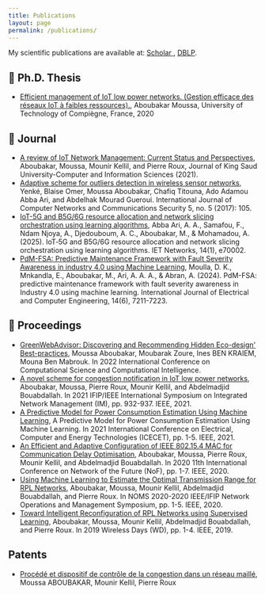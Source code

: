 ```yaml
---
title: Publications
layout: page
permalink: /publications/
---
```


My scientific publications are available at: [Scholar ](https://scholar.google.fr/citations?user=RNhhzK0AAAAJ&hl=en), [DBLP](https://dblp.uni-trier.de/pid/243/1149.html).


##  📜 Ph.D. Thesis
* [Efficient management of IoT low power networks. (Gestion efficace des réseaux IoT à faibles ressources).](https://www.theses.fr/2020COMP2571), Aboubakar Moussa, University of Technology of Compiègne, France, 2020

## 📜 Journal
* [A review of IoT Network Management: Current Status and Perspectives](https://www.sciencedirect.com/science/article/pii/S1319157821000707), Aboubakar, Moussa, Mounir Kellil, and Pierre Roux, Journal of King Saud University-Computer and Information Sciences (2021).
* [Adaptive scheme for outliers detection in wireless sensor networks](https://www.proquest.com/openview/783e74b9bccbf2184890832acc2ab086/1?pq-origsite=gscholar&cbl=2044553), Yenké, Blaise Omer, Moussa Aboubakar, Chafiq Titouna, Ado Adamou Abba Ari, and Abdelhak Mourad Gueroui. International Journal of Computer Networks and Communications Security 5, no. 5 (2017): 105.
* [IoT-5G and B5G/6G resource allocation and network slicing orchestration using learning algorithms](https://ietresearch.onlinelibrary.wiley.com/doi/pdf/10.1049/ntw2.70002), Abba Ari, A. A., Samafou, F., Ndam Njoya, A., Djedouboum, A. C., Aboubakar, M., & Mohamadou, A. (2025). IoT‐5G and B5G/6G resource allocation and network slicing orchestration using learning algorithms. IET Networks, 14(1), e70002.
* [PdM-FSA: Predictive Maintenance Framework with Fault Severity Awareness in industry 4.0 using Machine Learning](https://espace2.etsmtl.ca/id/eprint/29789/1/Abran-A-2024-29789.pdf), Moulla, D. K., Mnkandla, E., Aboubakar, M., Ari, A. A. A., & Abran, A. (2024). PdM-FSA: predictive maintenance framework with fault severity awareness in Industry 4.0 using machine learning. International Journal of Electrical and Computer Engineering, 14(6), 7211-7223.


##  📝 Proceedings

* [GreenWebAdvisor: Discovering and Recommending Hidden Eco-design' Best-practices](https://www.researchgate.net/publication/366356177_GreenWebAdvisor_Discovering_and_Recommending_Hidden_Eco-design'_Best-practices), Moussa Aboubakar, Moubarak Zoure, Ines BEN KRAIEM, Mouna Ben Mabrouk. In 2022 International Conference on Computational Science and Computational Intelligence.
* [A novel scheme for congestion notification in IoT low power networks](https://ieeexplore.ieee.org/abstract/document/9464041), Aboubakar, Moussa, Pierre Roux, Mounir Kellil, and Abdelmadjid Bouabdallah.  In 2021 IFIP/IEEE International Symposium on Integrated Network Management (IM), pp. 932-937. IEEE, 2021.
* [A Predictive Model for Power Consumption Estimation Using Machine Learning](https://ieeexplore.ieee.org/abstract/document/9698681), 	A Predictive Model for Power Consumption Estimation Using Machine Learning. In 2021 International Conference on Electrical, Computer and Energy Technologies (ICECET), pp. 1-5. IEEE, 2021.
* [An Efficient and Adaptive Configuration of IEEE 802.15.4 MAC for Communication Delay Optimisation](https://ieeexplore.ieee.org/abstract/document/9249218), Aboubakar, Moussa, Pierre Roux, Mounir Kellil, and Abdelmadjid Bouabdallah. In 2020 11th International Conference on Network of the Future (NoF), pp. 1-7. IEEE, 2020.
* [Using Machine Learning to Estimate the Optimal Transmission Range for RPL Networks](https://ieeexplore.ieee.org/abstract/document/9110297), Aboubakar, Moussa, Mounir Kellil, Abdelmadjid Bouabdallah, and Pierre Roux. In NOMS 2020-2020 IEEE/IFIP Network Operations and Management Symposium, pp. 1-5. IEEE, 2020.
* [Toward Intelligent Reconfiguration of RPL Networks using Supervised Learning](https://ieeexplore.ieee.org/abstract/document/8734236), Aboubakar, Moussa, Mounir Kellil, Abdelmadjid Bouabdallah, and Pierre Roux. In 2019 Wireless Days (WD), pp. 1-4. IEEE, 2019.

## Patents

* [Procédé et dispositif de contrôle de la congestion dans un réseau maillé](https://patents.google.com/patent/WO2007065911A1/fr), Moussa ABOUBAKAR, Mounir Kellil, Pierre Roux



